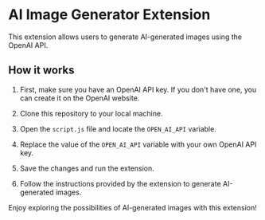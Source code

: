 # AI Image Generator Extension

This extension allows users to generate AI-generated images using the OpenAI API.

## How it works

1. First, make sure you have an OpenAI API key. If you don't have one, you can create it on the OpenAI website.

2. Clone this repository to your local machine.

3. Open the `script.js` file and locate the `OPEN_AI_API` variable.

4. Replace the value of the `OPEN_AI_API` variable with your own OpenAI API key.

5. Save the changes and run the extension.

6. Follow the instructions provided by the extension to generate AI-generated images.

Enjoy exploring the possibilities of AI-generated images with this extension!
